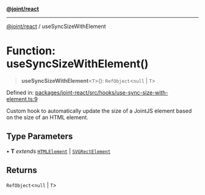 [**@joint/react**](../README.md)

***

[@joint/react](../README.md) / useSyncSizeWithElement

# Function: useSyncSizeWithElement()

> **useSyncSizeWithElement**\<`T`\>(): `RefObject`\<`null` \| `T`\>

Defined in: [packages/joint-react/src/hooks/use-sync-size-with-element.ts:9](https://github.com/samuelgja/joint/blob/e106840dde5e040ebb90e3a712443b6737a1bf58/packages/joint-react/src/hooks/use-sync-size-with-element.ts#L9)

Custom hook to automatically update the size of a JointJS element based on the size of an HTML element.

## Type Parameters

• **T** *extends* [`HTMLElement`](https://developer.mozilla.org/docs/Web/API/HTMLElement) \| [`SVGRectElement`](https://developer.mozilla.org/docs/Web/API/SVGRectElement)

## Returns

`RefObject`\<`null` \| `T`\>
